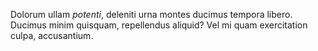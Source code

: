 Dolorum ullam *potenti*, deleniti urna montes ducimus tempora libero. Ducimus minim quisquam, repellendus aliquid? Vel mi quam exercitation culpa, accusantium.